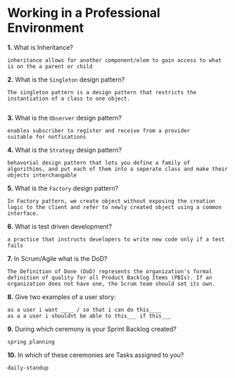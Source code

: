 # Working in a Professional Environment

**1.** What is Inheritance?

<!-- enter you answer in the space below -->

```
inheritance allows for another component/elem to gain access to what is on the a parent or child

```

**2.** What is the `Singleton` design pattern?

<!-- enter you answer in the space below -->

```
The singleton pattern is a design pattern that restricts the instantiation of a class to one object.


```

**3.** What is the `Observer` design pattern?

<!-- enter you answer in the space below -->

```
enables subscriber to register and receive from a provider
suitable for notfications
```

**4.** What is the `Strategy` design pattern?

<!-- enter you answer in the space below -->

```
behavorial design pattern that lets you define a family of algorithims, and put each of them into a seperate class and make their objects interchangable
```

**5.** What is the `Factory` design pattern?

<!-- enter you answer in the space below -->

```
In Factory pattern, we create object without exposing the creation logic to the client and refer to newly created object using a common interface.

```

**6.** What is test driven development?

<!-- enter you answer in the space below -->

```
a practice that instructs developers to write new code only if a test fails

```

**7.** In Scrum/Agile what is the DoD?

<!-- enter you answer in the space below -->

```
The Definition of Done (DoD) represents the organization's formal definition of quality for all Product Backlog Items (PBIs). If an organization does not have one, the Scrum team should set its own.

```

**8.** Give two examples of a user story:

<!-- enter you answer in the space below -->

```
as a user i want ____ / so that i can do this____
as a a user i shouldnt be able to this___ if this___

```

**9.** During which ceremony is your Sprint Backlog created?

<!-- enter you answer in the space below -->

```
spring planning

```

**10.** In which of these ceremonies are Tasks assigned to you?

<!-- enter you answer in the space below -->

```
daily-standup

```
